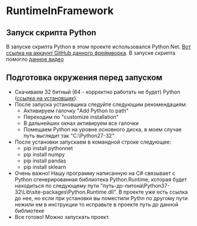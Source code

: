 # RuntimeInFramework
## Запуск скрипта Python
В запуске скрипта Python в этом проекте использовался Python.Net. [Вот ссылка на аккаунт GitHub данного фреймворка](https://github.com/pythonnet/pythonnet). 
В запуске скрипта помогло [данное видео](https://www.youtube.com/watch?v=lqH4HNMPWUA)
## Подготовка окружения перед запуском
- Скачиваем 32 битный (64 - корректно работать не будет) Python ([ссылка на установщик](https://www.python.org/ftp/python/3.7.5/python-3.7.5-webinstall.exe)).
- После запуска установщика следуйте следующим рекомендациям:
   - Активируем галочку "Add Python to path"
   - Переходим по "customize installation"
   - В дальнейших окнах активируем все галочки
   - Помещаем Python на уровне основного диска, в моем случае путь выглядит так "C:\Python27-32"
- После установки запускаем в командной строке следующее:
   - pip install pythonnet
   - pip install numpy
   - pip install pandas
   - pip install sklearn
- Очень важно! Нашу программу написанную на C# связывает с Python сгенерированная библиотека Python.Runtime, которая будет находиться по следующему пути "путь-до-питона\Python37-32\Lib\site-packages\Python.Runtime.dll". В проекте уже есть ссылка до нее, но если при установки вы поместили Pythn по другому пути нежили ем в инструкции то исправьте в проекте путь до данной библиотеке
- Все готово! Можно запускать проект.
